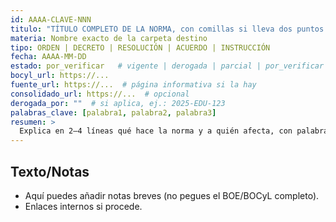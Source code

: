 ```yaml
---
id: AAAA-CLAVE-NNN
titulo: "TÍTULO COMPLETO DE LA NORMA, con comillas si lleva dos puntos :"
materia: Nombre exacto de la carpeta destino
tipo: ORDEN | DECRETO | RESOLUCIÓN | ACUERDO | INSTRUCCIÓN
fecha: AAAA-MM-DD
estado: por_verificar   # vigente | derogada | parcial | por_verificar
bocyl_url: https://...
fuente_url: https://...  # página informativa si la hay
consolidado_url: https://...  # opcional
derogada_por: ""  # si aplica, ej.: 2025-EDU-123
palabras_clave: [palabra1, palabra2, palabra3]
resumen: >
  Explica en 2–4 líneas qué hace la norma y a quién afecta, con palabras clave naturales.
---
```


## Texto/Notas
- Aquí puedes añadir notas breves (no pegues el BOE/BOCyL completo).
- Enlaces internos si procede.
